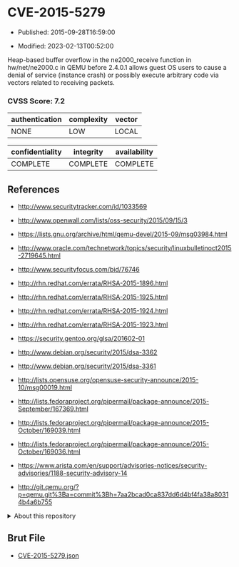 # CVE-2015-5279

- Published: 2015-09-28T16:59:00

- Modified: 2023-02-13T00:52:00

Heap-based buffer overflow in the ne2000_receive function in hw/net/ne2000.c in QEMU before 2.4.0.1 allows guest OS users to cause a denial of service (instance crash) or possibly execute arbitrary code via vectors related to receiving packets.

### CVSS Score: **7.2**

| authentication | complexity | vector |
| --- | --- | --- |
| NONE | LOW | LOCAL |

| confidentiality | integrity | availability |
| --- | --- | --- |
| COMPLETE | COMPLETE | COMPLETE |

## References

* http://www.securitytracker.com/id/1033569

* http://www.openwall.com/lists/oss-security/2015/09/15/3

* https://lists.gnu.org/archive/html/qemu-devel/2015-09/msg03984.html

* http://www.oracle.com/technetwork/topics/security/linuxbulletinoct2015-2719645.html

* http://www.securityfocus.com/bid/76746

* http://rhn.redhat.com/errata/RHSA-2015-1896.html

* http://rhn.redhat.com/errata/RHSA-2015-1925.html

* http://rhn.redhat.com/errata/RHSA-2015-1924.html

* http://rhn.redhat.com/errata/RHSA-2015-1923.html

* https://security.gentoo.org/glsa/201602-01

* http://www.debian.org/security/2015/dsa-3362

* http://www.debian.org/security/2015/dsa-3361

* http://lists.opensuse.org/opensuse-security-announce/2015-10/msg00019.html

* http://lists.fedoraproject.org/pipermail/package-announce/2015-September/167369.html

* http://lists.fedoraproject.org/pipermail/package-announce/2015-October/169039.html

* http://lists.fedoraproject.org/pipermail/package-announce/2015-October/169036.html

* https://www.arista.com/en/support/advisories-notices/security-advisories/1188-security-advisory-14

* http://git.qemu.org/?p=qemu.git%3Ba=commit%3Bh=7aa2bcad0ca837dd6d4bf4fa38a80314b4a6b755

<details>
<summary>About this repository</summary> 

  This repository is part of the project [Live Hack CVE](https://github.com/Live-Hack-CVE). Main website can be found [www.live-hack.org](https://www.live-hack.org) 
  
  Made by [Sn0wAlice](https://github.com/Sn0wAlice) for the people that care about security and need to have a feed of the latest CVEs. Hope you enjoy it, don't forget to star the repo and follow me on [Twitter](https://twitter.com/Sn0wAlice) and [Github](https://github.com/Sn0wAlice). And that is my [personnal website](https://www.alice-snow.me/)

  - [Home Page](https://github.com/Live-Hack-CVE)
  - [Framework](https://github.com/Live-Hack-CVE/cve-framework)
  - [CVE database](https://github.com/Live-Hack-CVE/full_database)
  - [Changelog](https://github.com/Live-Hack-CVE/Changelog)
</details>

## Brut File

* [CVE-2015-5279.json](https://raw.githubusercontent.com/Live-Hack-CVE/full_database/main/cves/2015/CVE-2015-5279.json)

